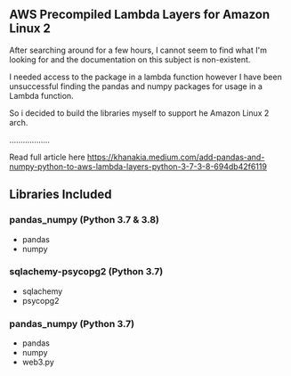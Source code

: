 ## AWS Precompiled Lambda Layers for Amazon Linux 2

After searching around for a few hours, I cannot seem to find what I'm looking for and the documentation on this subject is non-existent.

I needed access to the package in a lambda function however I have been unsuccessful finding  the pandas and numpy packages for usage in a Lambda function.

So i decided to build the libraries myself to support he Amazon Linux 2 arch.

..................

Read full article here https://khanakia.medium.com/add-pandas-and-numpy-python-to-aws-lambda-layers-python-3-7-3-8-694db42f6119


## Libraries Included

### pandas_numpy (Python 3.7 & 3.8)
* pandas
* numpy

### sqlachemy-psycopg2 (Python 3.7)
* sqlachemy
* psycopg2

### pandas_numpy (Python 3.7)
* pandas
* numpy
* web3.py